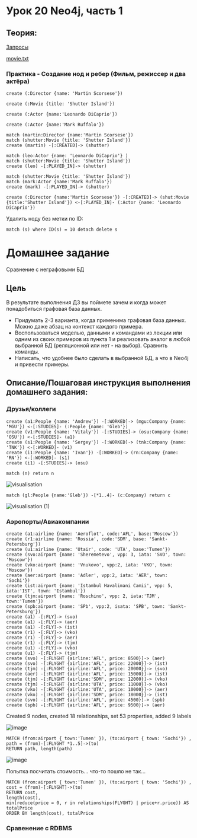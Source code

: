 # Урок 20 Neo4j, часть 1

## Теория:
[Запросы](neo4j_p1.md)

[movie.txt](movie.txt)


### Практика - Создание нод и ребер (Фильм, режиссер и два актёра)
```cypher
create (:Director {name: 'Martin Scorsese'})

create (:Movie {title: 'Shutter Island'})

create (:Actor {name:'Leonardo DiCaprio'})

create (:Actor {name:'Mark Ruffalo'})

match (martin:Director {name:'Martin Scorsese'})
match (shutter:Movie {title: 'Shutter Island'})
create (martin) -[:CREATED]-> (shutter)

match (leo:Actor {name: 'Leonardo DiCaprio'} )
match (shutter:Movie {title: 'Shutter Island'})
create (leo) -[:PLAYED_IN]-> (shutter)

match (shutter:Movie {title: 'Shutter Island'})
match (mark:Actor {name:'Mark Ruffalo'})
create (mark) -[:PLAYED_IN]-> (shutter)
```

```cypher
create (:Director {name:'Martin Scorsese'}) -[:CREATED]-> (shut:Movie {title:'Shutter Island'}) <-[:PLAYED_IN]- (:Actor {name: 'Leonardo DiCaprio'})

```

Удалить ноду без метки по ID:
```cypher
match (s) where ID(s) = 10 detach delete s
```

# Домашнее задание

Сравнение с неграфовыми БД

## Цель

В результате выполнения ДЗ вы поймете зачем и когда может понадобиться графовая база данных.

- Придумать 2-3 варианта, когда применима графовая база данных. Можно даже абзац на контекст каждого примера.
- Воспользоваться моделью, данными и командами из лекции или одним из своих примеров из пункта 1 и реализовать аналог в любой выбранной БД (реляционной или нет - на выбор). Сравнить команды.
- Написать, что удобнее было сделать в выбранной БД, а что в Neo4j и привести примеры.

## Описание/Пошаговая инструкция выполнения домашнего задания:

### Друзья/коллеги

```cypher
create (a1:People {name: 'Andrew'}) -[:WORKED]-> (mgu:Company {name: 'MGU'}) <-[:STUDIES]- (:People {name: 'Gleb'})
create (v1:People {name: 'Vitaly'}) -[:STUDIES]-> (osu:Company {name: 'OSU'}) <-[:STUDIES]- (a1)
create (s1:People {name: 'Sergey'}) -[:WORKED]-> (tnk:Company {name: 'TNK'}) <-[:WORKED]- (v1)
create (i1:People {name: 'Ivan'}) -[:WORKED]-> (rn:Company {name: 'RN'}) <-[:WORKED]- (s1)
create (i1) -[:STUDIES]-> (osu)
```

```cypher
match (n) return n
```

![visualisation](https://github.com/ada04/NoSQL/assets/40420948/62e2a85b-d324-433d-ba16-d11ff25033e5)

```cypher
match (gl:People {name:'Gleb'}) -[*1..4]- (c:Company) return c
```

![visualisation (1)](https://github.com/ada04/NoSQL/assets/40420948/605eeb91-153c-4de3-ac7c-b4e2febb2438)

### Аэропорты/Авиакомпании

```cypher
create (a1:airline {name: 'Aeroflot', code:'AFL', base:'Moscow'})
create (r1:airline {name: 'Rossia', code:'SDM', base: 'Sankt-Petersburg'})
create (u1:airline {name: 'Utair', code: 'UTA', base:'Tumen'})
create (svo:airport {name: 'Sheremetevo', vpp: 3, iata: 'SVO', town: 'Moscow'})
create (vko:airport {name: 'Vnukovo', vpp:2, iata: 'VKO', town: 'Moscow'})
create (aer:airport {name: 'Adler', vpp:2, iata: 'AER', town: 'Sochi'})
create (ist:airport {name: 'Istambul Havalimani Camii', vpp: 5, iata:'IST', town: 'Istambul'})
create (tjm:airport {name: 'Roschino', vpp: 2, iata:'TJM', town:'Tumen'})
create (spb:airport {name: 'SPb', vpp:2, isata: 'SPB', town: 'Sankt-Petersburg'})
create (a1) -[:FLY]-> (svo)
create (a1) -[:FLY]-> (aer)
create (a1) -[:FLY]-> (ist)
create (r1) -[:FLY]-> (vko)
create (r1) -[:FLY]-> (aer)
create (r1) -[:FLY]-> (tjm)
create (u1) -[:FLY]-> (vko)
create (u1) -[:FLY]-> (tjm)
create (svo) -[:FLYGHT {airline:'AFL', price: 8500}]-> (aer)
create (svo) -[:FLYGHT {airline:'AFL', price: 22000}]-> (ist)
create (tjm) -[:FLYGHT {airline:'AFL', price: 20000}]-> (svo)
create (aer) -[:FLYGHT {airline:'AFL', price: 15000}]-> (ist)
create (tjm) -[:FLYGHT {airline:'SDM', price: 12000}]-> (vko)
create (tjm) -[:FLYGHT {airline:'UTA', price: 11000}]-> (vko)
create (vko) -[:FLYGHT {airline:'UTA', price: 10000}]-> (aer)
create (vko) -[:FLYGHT {airline:'SDM', price: 18000}]-> (ist)
create (svo) -[:FLYGHT {airline:'AFL', price: 4500}]-> (spb)
create (spb) -[:FLYGHT {airline:'AFL', price: 9500}]-> (aer)
```

Created 9 nodes, created 18 relationships, set 53 properties, added 9 labels

![image](https://github.com/ada04/NoSQL/assets/40420948/28f82d28-d109-4d2a-8f45-a30c09b1c24f)

```cypher
MATCH (from:airport { town:'Tumen' }), (to:airport { town: 'Sochi'}) , path = (from)-[:FLYGHT *1..5]->(to) 
RETURN path, length(path)
```

![image](https://github.com/ada04/NoSQL/assets/40420948/fa8796da-d347-4475-9f05-8e65ea3e588c)

Попытка посчитать стоимость... что-то пошло не так...

```cypher
MATCH (from:airport { town:'Tumen' }), (to:airport { town: 'Sochi'}) , cost = (from)-[:FLYGHT]->(to) 
RETURN cost, 
length(cost),  
min(reduce(price = 0, r in relationships(FLYGHT) | price+r.price)) AS totalPrice
ORDER BY length(cost), totalPrice
```

### Сравенение с RDBMS
